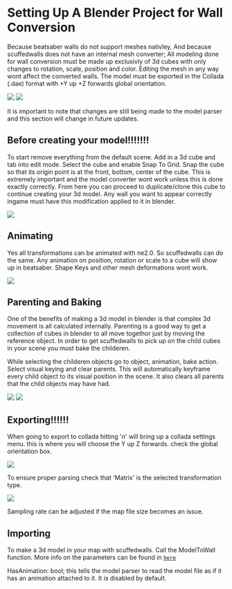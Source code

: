 # Setting Up A Blender Project for Wall Conversion

Because beatsaber walls do not support meshes nativley, And because scuffedwalls does not have an internal mesh converter; All modeling done for wall conversion must be made up exclusivly of 3d cubes with only changes to rotation, scale, position and color. Editing the mesh in any way wont affect the converted walls. The model must be exported in the Collada (.dae) format with +Y up +Z forwards global orientation.

![](https://github.com/thelightdesigner/ScuffedWalls/blob/main/Readme/text%20examlpe.gif)
![](https://github.com/thelightdesigner/ScuffedWalls/blob/main/Readme/text%20examp.gif)

It is important to note that changes are still being made to the model parser and this section will change in future updates.

## Before creating your model!!!!!!!

To start remove everything from the default scene. Add in a 3d cube and tab into edit mode. Select the cube and enable Snap To Grid. Snap the cube so that its origin point is at the front, bottom, center of the cube. This is extremely important and the model converter wont work unless this is done exactly correctly. From here you can proceed to duplicate/clone this cube to continue creating your 3d model. Any wall you want to appear correctly ingame must have this modification applied to it in blender.

![](https://github.com/thelightdesigner/ScuffedWalls/blob/main/Readme/dothis.gif)

## Animating

Yes all transformations can be animated with ne2.0. So scuffedwalls can do the same. Any animation on position, rotation or scale to a cube will show up in beatsaber. Shape Keys and other mesh deformations wont work.

![](https://github.com/thelightdesigner/ScuffedWalls/blob/main/Readme/transformation.jpg)

##  Parenting and Baking

One of the benefits of making a 3d model in blender is that complex 3d movement is all calculated internally. Parenting is a good way to get a collection of cubes in blender to all move togethor just by moving the reference object. In order to get scuffedwalls to pick up on the child cubes in your scene you must bake the childeren.

While selecting the childeren objects go to object, animation, bake action. Select visual keying and clear parents. This will automatically keyframe every child object to its visual position in the scene. It also clears all parents that the child objects may have had.

![](https://github.com/thelightdesigner/ScuffedWalls/blob/main/Readme/bake.png)
![](https://github.com/thelightdesigner/ScuffedWalls/blob/main/Readme/bake2.png)

## Exporting!!!!!!

When going to export to collada hitting 'n' will bring up a collada settings menu. this is where you will choose the Y up Z forwards. check the global orientation box.


![](https://github.com/thelightdesigner/ScuffedWalls/blob/main/Readme/global%20or.jpg)

To ensure proper parsing check that 'Matrix' is the selected transformation type.

![](https://github.com/thelightdesigner/ScuffedWalls/blob/main/Readme/animation.jpg)

Sampling rate can be adjusted if the map file size becomes an issue.

## Importing

To make a 3d model in your map with scuffedwalls. Call the ModelToWall function. More info on the parameters can be found in [`here`](https://github.com/thelightdesigner/ScuffedWalls/blob/main/Functions.md)

HasAnimation: bool; this tells the model parser to read the model file as if it has an animation attached to it. It is disabled by default.

